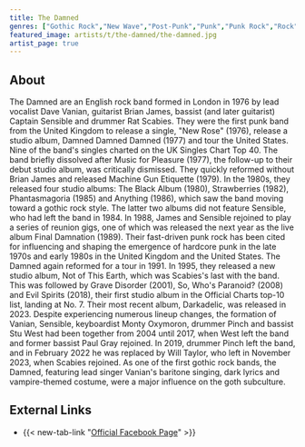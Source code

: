 ```yaml
---
title: The Damned
genres: ["Gothic Rock","New Wave","Post-Punk","Punk","Punk Rock","Rock"]
featured_image: artists/t/the-damned/the-damned.jpg
artist_page: true
---
```

## About

The Damned are an English rock band formed in London in 1976 by lead vocalist Dave Vanian, guitarist Brian James, bassist (and later guitarist) Captain Sensible and drummer Rat Scabies. They were the first punk band from the United Kingdom to release a single, "New Rose" (1976), release a studio album, Damned Damned Damned (1977) and tour the United States. Nine of the band's singles charted on the UK Singles Chart Top 40.
The band briefly dissolved after Music for Pleasure (1977), the follow-up to their debut studio album, was critically dismissed. They quickly reformed without Brian James and released Machine Gun Etiquette (1979). In the 1980s, they released four studio albums: The Black Album (1980), Strawberries (1982), Phantasmagoria (1985) and Anything (1986), which saw the band moving toward a gothic rock style. The latter two albums did not feature Sensible, who had left the band in 1984. In 1988, James and Sensible rejoined to play a series of reunion gigs, one of which was released the next year as the live album Final Damnation (1989). Their fast-driven punk rock has been cited for influencing and shaping the emergence of hardcore punk in the late 1970s and early 1980s in the United Kingdom and the United States.
The Damned again reformed for a tour in 1991. In 1995, they released a new studio album, Not of This Earth, which was Scabies's last with the band. This was followed by Grave Disorder (2001), So, Who's Paranoid? (2008) and Evil Spirits (2018), their first studio album in the Official Charts top-10 list, landing at No. 7. Their most recent album, Darkadelic, was released in 2023. Despite experiencing numerous lineup changes, the formation of Vanian, Sensible, keyboardist Monty Oxymoron, drummer Pinch and bassist Stu West had been together from 2004 until 2017, when West left the band and former bassist Paul Gray rejoined. In 2019, drummer Pinch left the band, and in February 2022 he was replaced by Will Taylor, who left in November 2023, when Scabies rejoined.
As one of the first gothic rock bands, the Damned, featuring lead singer Vanian's baritone singing, dark lyrics and vampire-themed costume, were a major influence on the goth subculture.



## External Links

- {{< new-tab-link "[Official Facebook Page](https://www.facebook.com/pages/The-Damned/10644147851)" >}}

